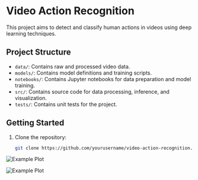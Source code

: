 # Video Action Recognition

This project aims to detect and classify human actions in videos using deep learning techniques.

## Project Structure
- `data/`: Contains raw and processed video data.
- `models/`: Contains model definitions and training scripts.
- `notebooks/`: Contains Jupyter notebooks for data preparation and model training.
- `src/`: Contains source code for data processing, inference, and visualization.
- `tests/`: Contains unit tests for the project.

## Getting Started
1. Clone the repository:
   ```bash
   git clone https://github.com/yourusername/video-action-recognition.git
![Example Plot](output/example.png)

![Example Plot](output2/example.png)
